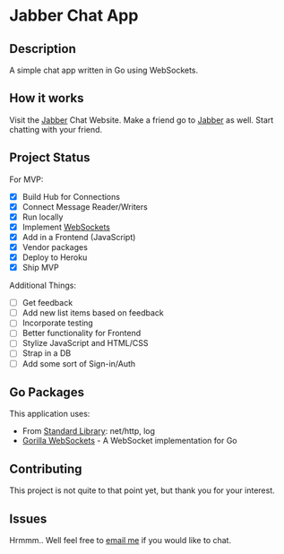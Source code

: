 Jabber Chat App
================

Description
-----------
A simple chat app written in Go using WebSockets.

How it works
-----------
Visit the [Jabber](https://nameless-falls-34764.herokuapp.com/) Chat Website.
Make a friend go to [Jabber](https://nameless-falls-34764.herokuapp.com/) as well.
Start chatting with your friend.

Project Status
-------------
For MVP:
- [x] Build Hub for Connections
- [x] Connect Message Reader/Writers
- [x] Run locally
- [x] Implement [WebSockets](github.com/gorilla/websocket)
- [x] Add in a Frontend (JavaScript)
- [x] Vendor packages
- [x] Deploy to Heroku
- [x] Ship MVP

Additional Things:
- [ ] Get feedback
- [ ] Add new list items based on feedback
- [ ] Incorporate testing
- [ ] Better functionality for Frontend 
- [ ] Stylize JavaScript and HTML/CSS
- [ ] Strap in a DB
- [ ] Add some sort of Sign-in/Auth

Go Packages
-------------

This application uses:
- From [Standard Library](https://golang.org/pkg/#stdlib): net/http, log
- [Gorilla WebSockets](github.com/gorilla/websocket) - A WebSocket implementation for Go

Contributing
-------------
This project is not quite to that point yet, but thank you for your interest.

Issues
-------------
Hrmmm.. Well feel free to [email me](mailto:bmart35@gmail.com) if you would like to chat.
